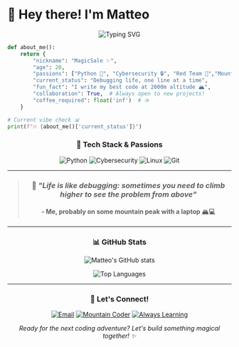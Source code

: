 # 👋 Hey there! I'm Matteo

<div align="center">

![Typing SVG](https://readme-typing-svg.herokuapp.com?font=JetBrains+Mono&size=22&duration=3000&pause=1000&color=00F5FF&center=true&vCenter=true&width=600&lines=MagicSale+%E2%9C%A8+%7C+Mountain+Coder;Python+%F0%9F%90%8D+%7C+Cybersecurity+%F0%9F%94%92;Red+Team+%F0%9F%8E%AF+%7C+Always+Learning;Debugging+life%2C+one+line+at+a+time...)

</div>

```python
def about_me():
    return {
        "nickname": "MagicSale ✨",
        "age": 20,
        "passions": ["Python 🐍", "Cybersecurity 🔒", "Red Team 🎯","Mountain Life 🏔️"],
        "current_status": "Debugging life, one line at a time",
        "fun_fact": "I write my best code at 2000m altitude 🏔️",
        "collaboration": True,  # Always open to new projects!
        "coffee_required": float('inf')  # ☕
    }

# Current vibe check 📊
print(f"🔥 {about_me()['current_status']}")
```

<div align="center">

### 🚀 **Tech Stack & Passions**

![Python](https://img.shields.io/badge/Python-3776AB?style=for-the-badge&logo=python&logoColor=white)
![Cybersecurity](https://img.shields.io/badge/Cybersecurity-FF6B6B?style=for-the-badge&logo=hackaday&logoColor=white)
![Linux](https://img.shields.io/badge/Linux-FCC624?style=for-the-badge&logo=linux&logoColor=black)
![Git](https://img.shields.io/badge/Git-F05032?style=for-the-badge&logo=git&logoColor=white)

</div>

---

<div align="center">

> ### 💭 *"Life is like debugging: sometimes you need to climb higher to see the problem from above"*
> #### - Me, probably on some mountain peak with a laptop 🏔️💻

</div>

---

<div align="center">

### 📊 **GitHub Stats**

![Matteo's GitHub stats](https://github-readme-stats.vercel.app/api?username=MS-0X404&show_icons=true&theme=tokyonight&hide_border=true&bg_color=0D1117&title_color=00F5FF&icon_color=00F5FF&text_color=FFFFFF)

![Top Languages](https://github-readme-stats.vercel.app/api/top-langs/?username=MS-0X404&layout=compact&theme=tokyonight&hide_border=true&bg_color=0D1117&title_color=00F5FF&text_color=FFFFFF)

</div>

---

<div align="center">

### 🌟 **Let's Connect!**

[![Email](https://img.shields.io/badge/Email-D14836?style=for-the-badge&logo=gmail&logoColor=white)](mailto:matteosalis04@ik.me)
[![Mountain Coder](https://img.shields.io/badge/Mountain_Coder-🏔️-blue?style=for-the-badge)]()
[![Always Learning](https://img.shields.io/badge/Status-Always_Learning-brightgreen?style=for-the-badge)]()

*Ready for the next coding adventure? Let's build something magical together! ✨*

</div>


